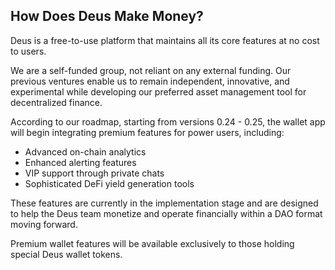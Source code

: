 ## How Does Deus Make Money?

Deus is a free-to-use platform that maintains all its core features at no cost to users.

We are a self-funded group, not reliant on any external funding. Our previous ventures enable us to remain independent, innovative, and experimental while developing our preferred asset management tool for decentralized finance.

According to our roadmap, starting from versions 0.24 - 0.25, the wallet app will begin integrating premium features for power users, including:

- Advanced on-chain analytics
- Enhanced alerting features
- VIP support through private chats
- Sophisticated DeFi yield generation tools

These features are currently in the implementation stage and are designed to help the Deus team monetize and operate financially within a DAO format moving forward.

Premium wallet features will be available exclusively to those holding special Deus wallet tokens.
